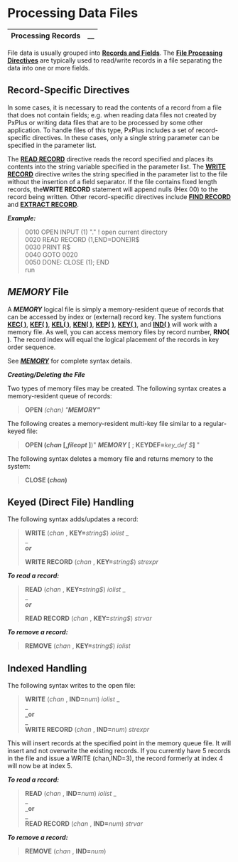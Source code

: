 # Processing Data Files

**Processing Records** |  **__**  
---|---  
  
File data is usually grouped into **[Records and Fields](../Data%20Files/Overview.htm#records)**. The **[File Processing Directives](File%20Processing%20Directives.md)** are typically used to read/write records in a file separating the data into one or more fields.

## Record-Specific Directives

In some cases, it is necessary to read the contents of a record from a file that does not contain fields; e.g. when reading data files not created by PxPlus or writing data files that are to be processed by some other application. To handle files of this type, PxPlus includes a set of record-specific directives. In these cases, only a single string parameter can be specified in the parameter list.

The **[READ RECORD](../../../directives/read_record.md)** directive reads the record specified and places its contents into the string variable specified in the parameter list. The **[WRITE RECORD](../../../directives/write_record.md)** directive writes the string specified in the parameter list to the file without the insertion of a field separator. If the file contains fixed length records, the**WRITE RECORD** statement will append nulls (Hex $00$) to the record being written. Other record-specific directives include **[FIND RECORD](../../../directives/find_record.md)** and **[EXTRACT RECORD](../../../directives/extract_record.md)**.

**_Example:_**

> 0010 OPEN INPUT (1) "." ! open current directory   
>  0020 READ RECORD (1,END=DONE)R$   
>  0030 PRINT R$   
>  0040 GOTO 0020   
>  0050 DONE: CLOSE (1); END   
>  run

## *MEMORY* File

A ***MEMORY*** logical file is simply a memory-resident queue of records that can be accessed by index or (external) record key. The system functions **[KEC( )](../../../functions/kec.md)**, **[KEF( )](../../../functions/kef.md)**, **[KEL( )](../../../functions/kel.md)**, **[KEN( )](../../../functions/ken.md)**, **[KEP( )](../../../functions/kep.md)**, **[KEY( )](../../../functions/key.md)**, and **[IND( )](../../../functions/ind.md)** will work with a memory file. As well, you can access memory files by record number, **RNO( )**. The record index will equal the logical placement of the records in key order sequence.

See **[*MEMORY*](../../../file_handling/~memory~.md)** for complete syntax details.

**_Creating/Deleting the File_**

Two types of memory files may be created. The following syntax creates a memory-resident queue of records:

> **OPEN** _(chan) "_***MEMORY*_"_**

The following creates a memory-resident multi-key file similar to a regular-keyed file:

> **OPEN (_chan_ [,_fileopt_ ]**)" ***MEMORY* [** ; **KEYDEF=**_key_def_ _$_**]** "

The following syntax deletes a memory file and returns memory to the system:

> **CLOSE (_chan_)**

## Keyed (Direct File) Handling

The following syntax adds/updates a record:

> **WRITE** (_chan_ , **KEY=**_string$_) _iolist_ _  
> _  
> **_or_**  
>   
> **WRITE RECORD** (_chan_ , **KEY=**_string$_) _strexpr_

**_To read a record:_**

> **READ** (_chan_ , **KEY=**_string$_) _iolist_ _  
> _  
> **_or_**  
>   
> **READ RECORD** (_chan_ , **KEY=**_string$_) _strvar_

**_To remove a record:_**

> **REMOVE** (_chan_ , **KEY=**_string$_) _iolist_

## Indexed Handling

The following syntax writes to the open file:

> **WRITE** (_chan_ , **IND=**_num_) _iolist_ _  
> _  
> **_or  
> _**  
> **WRITE RECORD** (_chan_ , **IND=**_num_) _strexpr_

This will insert records at the specified point in the memory queue file. It will insert and not overwrite the existing records. If you currently have 5 records in the file and issue a WRITE (chan,IND=3), the record formerly at index 4 will now be at index 5.

**_To read a record:_**

> **READ** (_chan_ , **IND=**_num_) _iolist_ _  
> _  
> **_or  
> _**  
> **READ RECORD** (_chan_ , **IND=**_num_) _strvar_

**_To remove a record:_**

> **REMOVE** (_chan_ , **IND=**_num_)
